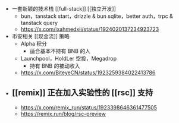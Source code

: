 - 一套新颖的技术栈 [[full-stack]] [[独立开发]]
	- bun，tanstack start，drizzle & bun sqlite，better auth，trpc & tanstack query
	- https://x.com/ixahmedxii/status/1924020137234923723
- 币安相关 [[现金流]] 策略
	- Alpha 积分
		- 适合基本不持有 BNB 的人
	- Launchpool，HoldLer 空投，Megadrop
		- 持有 BNB 的被动收入
	- https://x.com/BiteyeCN/status/1923259384022413786
- [[remix]] 正在加入实验性的 [[rsc]] 支持
	-
	- https://x.com/remix_run/status/1923398646361477505
	- https://remix.run/blog/rsc-preview